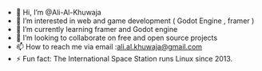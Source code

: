 - 👋 Hi, I’m @Ali-Al-Khuwaja
- 👀 I’m interested in web and game development ( Godot Engine , framer )
- 🌱 I’m currently learning framer and Godot engine
- 💞️ I’m looking to collaborate on free and open source projects 
- 📫 How to reach me via email :ali.al.khuwaja@gmail.com
- ⚡ Fun fact: The International Space Station runs Linux since 2013.

<!---
Ali-Al-Khuwaja/Ali-Al-Khuwaja is a ✨ special ✨ repository because its `README.md` (this file) appears on your GitHub profile.
You can click the Preview link to take a look at your changes.
--->
